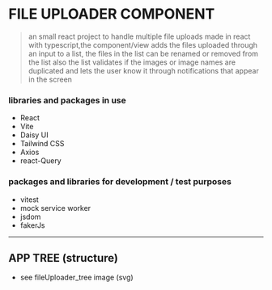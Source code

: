 # FILE UPLOADER COMPONENT 



> an small react project to handle  multiple file uploads  made in react with typescript,the component/view adds the files uploaded through an input to a list, the files in the list can be renamed or removed from the list also the list validates if the  images or image names are duplicated and lets the user know it through notifications that appear in the screen 

### libraries and packages in use

- React
- Vite
- Daisy UI
- Tailwind CSS
- Axios
- react-Query

### packages and libraries for development / test purposes
- vitest
- mock service worker
- jsdom
- fakerJs


************************************************************* 
## APP TREE (structure)
- see fileUploader_tree image (svg)


